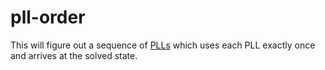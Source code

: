 # pll-order

This will figure out a sequence of [PLLs](https://www.speedsolving.com/wiki/index.php/PLL) which uses each PLL exactly once and arrives at the solved state.
